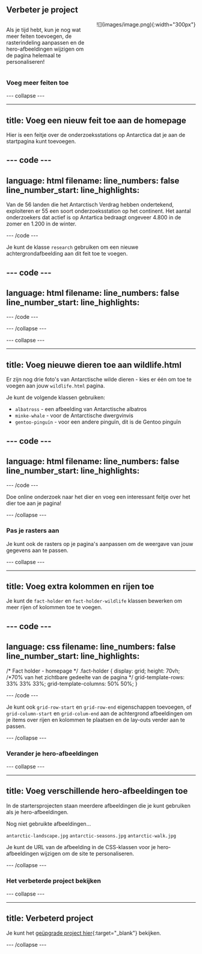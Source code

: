 ## Verbeter je project

<div style="display: flex; flex-wrap: wrap">
<div style="flex-basis: 200px; flex-grow: 1; margin-right: 15px;">

Als je tijd hebt, kun je nog wat meer feiten toevoegen, de rasterindeling aanpassen en de hero-afbeeldingen wijzigen om de pagina helemaal te personaliseren!

</div>
<div>
![](images/image.png){:width="300px"}
</div>
</div>

### Voeg meer feiten toe

\--- collapse ---

---

## title: Voeg een nieuw feit toe aan de homepage

Hier is een feitje over de onderzoeksstations op Antarctica dat je aan de startpagina kunt toevoegen.

## --- code ---

language: html
filename:
line_numbers: false
line_number_start:
line_highlights:
-----------------------------------------------------

<p>Van de 56 landen die het Antarctisch Verdrag hebben ondertekend, exploiteren er 55 een soort onderzoeksstation op het continent. Het aantal onderzoekers dat actief is op Antartica bedraagt ongeveer 4.800 in de zomer en 1.200 in de winter.</p>

\--- /code ---

Je kunt de klasse `research` gebruiken om een nieuwe achtergrondafbeelding aan dit feit toe te voegen.

## --- code ---

language: html
filename:
line_numbers: false
line_number_start:
line_highlights:
-----------------------------------------------------

<span class="fact-card research">

</span>

\--- /code ---

\--- /collapse ---

\--- collapse ---

---

## title: Voeg nieuwe dieren toe aan wildlife.html

Er zijn nog drie foto's van Antarctische wilde dieren - kies er één om toe te voegen aan jouw `wildlife.html` pagina.

Je kunt de volgende klassen gebruiken:

- `albatross` - een afbeelding van Antarctische albatros
- `minke-whale` - voor de Antarctische dwergvinvis
- `gentoo-pinguïn` - voor een andere pinguïn, dit is de Gentoo pinguïn

## --- code ---

language: html
filename:
line_numbers: false
line_number_start:
line_highlights:
-----------------------------------------------------

<span class="fact-card albatross">

</span>

\--- /code ---

Doe online onderzoek naar het dier en voeg een interessant feitje over het dier toe aan je pagina!

\--- /collapse ---

### Pas je rasters aan

Je kunt ook de rasters op je pagina's aanpassen om de weergave van jouw gegevens aan te passen.

\--- collapse ---

---

## title: Voeg extra kolommen en rijen toe

Je kunt de `fact-holder` en `fact-holder-wildlife` klassen bewerken om meer rijen of kolommen toe te voegen.

## --- code ---

language: css
filename:
line_numbers: false
line_number_start:
line_highlights:
-----------------------------------------------------

/\* Fact holder - homepage \*/
.fact-holder {
display: grid;
height: 70vh; /\*70% van het zichtbare gedeelte van de pagina \*/
grid-template-rows: 33% 33% 33%;
grid-template-columns: 50% 50%;
}

\--- /code ---

Je kunt ook `grid-row-start` en `grid-row-end` eigenschappen toevoegen, of `grid-column-start` en `grid-colum-end` aan de achtergrond afbeeldingen om je items over rijen en kolommen te plaatsen en de lay-outs verder aan te passen.

\--- /collapse ---

### Verander je hero-afbeeldingen

\--- collapse ---

---

## title: Voeg verschillende hero-afbeeldingen toe

In de startersprojecten staan meerdere afbeeldingen die je kunt gebruiken als je hero-afbeeldingen.

Nog niet gebruikte afbeeldingen...

`antarctic-landscape.jpg`
`antarctic-seasons.jpg`
`antarctic-walk.jpg`

Je kunt de URL van de afbeelding in de CSS-klassen voor je hero-afbeeldingen wijzigen om de site te personaliseren.

\--- /collapse ---

### Het verbeterde project bekijken

\--- collapse ---

---

## title: Verbeterd project

Je kunt het [geüpgrade project hier](https://editor.raspberrypi.org/en/projects/welcome-to-antarctica-upgraded){:target="_blank"} bekijken.

\--- /collapse ---
